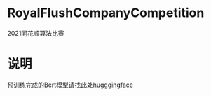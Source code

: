 # RoyalFlushCompanyCompetition

2021同花顺算法比赛

# 说明

预训练完成的Bert模型请找此处[hugggingface](https://www.huggingface.co/) 
